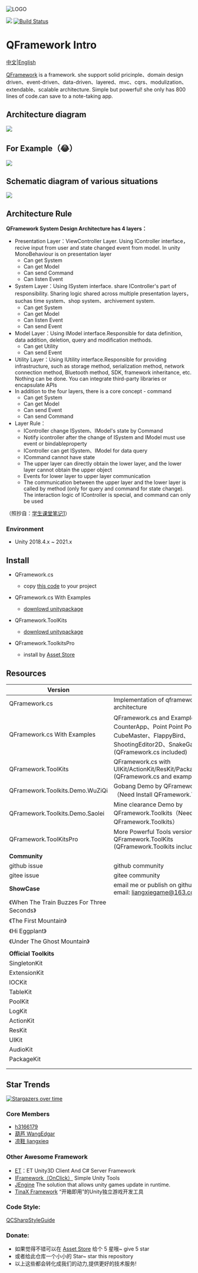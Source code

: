 ![LOGO](https://file.liangxiegame.com/67ca2c27-d711-40b2-96f3-d2f6071e3f3c.png)

[![](https://img.shields.io/badge/license-MIT-blue.svg)](https://github.com/liangxiegame/QFramework/blob/master/LICENSE)
[![Build Status](https://travis-ci.org/liangxiegame/QFramework.svg?branch=master)](https://travis-ci.org/liangxiegame/QFramework)


# QFramework Intro

[中文](README)|[English](README_EN.md)

[QFramework](https://github.com/liangxiegame/QFramework)  is a framework. she support solid pricinple、domain design driven、event-driven、data-driven、layered、mvc、cqrs、modulization、extendable、scalable architecture. Simple but powerful! she only has 800 lines of code.can save to a note-taking app. 

## Architecture diagram

![](http://processon.com/chart_image/5c270aa6e4b007ba5d5029dc.png)

## For Example（😂）

![](https://file.liangxiegame.com/5fcdf6d1-0605-4ae6-b4bf-12e661eb2f1e.png)

## Schematic diagram of various situations

![](http://processon.com/chart_image/5cbb1edce4b0bab90960a4f6.png)

## Architecture Rule

**QFramework System Design Architecture has 4 layers：**

* Presentation Layer：ViewController Layer. Using IController interface，recive input from user and state changed event from model. In unity MonoBehaviour is on presentation layer
    * Can get System
    * Can get Model
    * Can send Command
    * Can listen Event
* System Layer：Using ISystem interface. share IController's part of responsibility. Sharing logic shared across multiple presentation layers，suchas time system、shop system、archivement system.
    * Can get System
    * Can get Model
    * Can listen Event
    * Can send Event
* Model Layer：Using IModel interface.Responsible for data definition, data addition, deletion, query and modification methods.
    * Can get Utility
    * Can send Event
* Utility Layer：Using IUtility interface.Responsible for providing infrastructure, such as storage method, serialization method, network connection method, Bluetooth method, SDK, framework inheritance, etc. Nothing can be done. You can integrate third-party libraries or encapsulate APIs
* In addition to the four layers, there is a core concept - command
    * Can get System
    * Can get Model
    * Can send Event
    * Can send Command
* Layer Rule：
    * IController change ISystem、IModel's state by Command
    * Notify icontroller after the change of ISystem and IModel must use event or bindableproperty
    * IController can get ISystem、IModel for data query
    * ICommand cannot have state
    * The upper layer can directly obtain the lower layer, and the lower layer cannot obtain the upper object
    * Events for lower layer to upper layer communication
    * The communication between the upper layer and the lower layer is called by method (only for query and command for state change). The interaction logic of IController is special, and command can only be used

（照抄自：[学生课堂笔记1](https://github.com/Haogehaojiu/FrameworkDesign)）

### Environment

* Unity 2018.4.x ~ 2021.x

## Install

* QFramework.cs
    * copy [this code](QFramework.cs) to your project

* QFramework.cs With Examples
    * [downlowd unitypackage](./QFramework.cs.Examples.unitypackage)
* QFramework.ToolKits
    * [downlowd unitypackage](./QFramework.Toolkits.unitypackage)
* QFramework.ToolkitsPro
    * install by [Asset Store](http://u3d.as/SJ9) 




## Resources

| **Version**                                 |                                                              |                                                              |
| ------------------------------------------- | ------------------------------------------------------------ | ------------------------------------------------------------ |
| QFramework.cs                               | Implementation of qframework ontology architecture           | [code file](./QFramework.cs)                                 |
| QFramework.cs With Examples                 | QFramework.cs and  Examples：CounterApp、Point Point Point、CubeMaster、FlappyBird、ShootingEditor2D、SnakeGame  etc (QFramework.cs included) | [downlowd unitypackage](./QFramework.cs.Examples.unitypackage) |
| QFramework.ToolKits                         | QFramework.cs  with UIKit/ActionKit/ResKit/PackageKit/AudioKit (QFramework.cs and examples included) | [downlowd unity package](./QFramework.Toolkits.unitypackage) |
| QFramework.Toolkits.Demo.WuZiQi             | Gobang Demo by QFramework.Toolkits（Need Install QFramework.Toolkits） | [download unitypackage](./QFramework.Toolkits.Demo.WuZiQi.unitypackage) |
| QFramework.Toolkits.Demo.Saolei             | Mine clearance Demo by QFramework.Toolkits（Need Install QFramework.Toolkits） | [download unitypackage](./QFramework.Toolkits.Demo.SaoLei.unitypackage) |
| QFramework.ToolKitsPro                      | More Powerful Tools version based on QFramework.ToolKits (QFramework.Toolkits included) | [AssetStore](http://u3d.as/SJ9)                              |
| **Community**                               |                                                              |                                                              |
| github issue                                | github community                                             | [address](https://github.com/liangxiegame/QFramework/issues/new) |
| gitee issue                                 | gitee community                                              | [address](https://gitee.com/liangxiegame/QFramework/issues)  |
| **ShowCase**                                | email me or publish on github's issue. My email: liangxiegame@163.com |                                                              |
| 《When The Train Buzzes For Three Seconds》 |                                                              | [Steam](https://store.steampowered.com/app/1563700/_/)\|[TapTap](https://www.taptap.cn/app/208258) |
| 《The First Mountain》                      |                                                              | [Steam](https://store.steampowered.com/app/2149980/The_First_Mountain/) |
| 《Hi Eggplant》                             |                                                              | [Steam](https://store.steampowered.com/app/2091640/Hi_Eggplant/) |
| 《Under The Ghost Mountain》                |                                                              | [Steam](https://store.steampowered.com/app/1517160/_/)       |
|                                             |                                                              |                                                              |
| **Official Toolkits**                       |                                                              |                                                              |
| SingletonKit                                |                                                              | [github](https://github.com/liangxiegame/SingletonKit)\|[gitee](https://gitee.com/liangxiegame/SingletonKit) |
| ExtensionKit                                |                                                              | [github](https://github.com/liangxiegame/ExtensionKit)\|[gitee](https://gitee.com/liangxiegame/ExtensionKit) |
| IOCKit                                      |                                                              | [github](https://github.com/liangxiegame/IOCKit)\|[gitee](https://gitee.com/liangxiegame/IOCKit) |
| TableKit                                    |                                                              | [github](https://github.com/liangxiegame/TableKit)\|[gitee](https://gitee.com/liangxiegame/TableKit) |
| PoolKit                                     |                                                              | [github](https://github.com/liangxiegame/PoolKit)\|[gitee](https://gitee.com/liangxiegame/PoolKit) |
| LogKit                                      |                                                              | [github](https://github.com/liangxiegame/LogKit)\|[gitee](https://gitee.com/liangxiegame/LogKit) |
| ActionKit                                   |                                                              | [github](https://github.com/liangxiegame/ActionKit)\|[gitee](https://gitee.com/liangxiegame/ActionKit) |
| ResKit                                      |                                                              | [github](https://github.com/liangxiegame/ResKit)\|[gitee](https://gitee.com/liangxiegame/ResKit) |
| UIKit                                       |                                                              | [github](https://github.com/liangxiegame/UIKit)\|[gitee](https://gitee.com/liangxiegame/UIKit) |
| AudioKit                                    |                                                              | [github](https://github.com/liangxiegame/AudioKit)\|[gitee](https://gitee.com/liangxiegame/AudioKit) |
| PackageKit                                  |                                                              | [github](https://github.com/liangxiegame/PackageKit)\|[gitee](https://gitee.com/liangxiegame/PackageKit) |
|                                             |                                                              |                                                              |
|                                             |                                                              |                                                              |



## Star Trends

[![Stargazers over time](https://starchart.cc/liangxiegame/QFramework.svg)](https://starchart.cc/liangxiegame/QFramework)

### Core Members

* [h3166179](https://github.com/h3166179)
* [葫芦 WangEdgar](https://github.com/WangEdgar)
* [凉鞋 liangxieq](https://github.com/liangxieq)




### Other Awesome Framework

- [ET](https://github.com/egametang/ET)：ET Unity3D Client And C# Server Framework
- [IFramework（OnClick）](https://github.com/OnClick9927/IFramework) Simple Unity Tools
- [JEngine](https://github.com/JasonXuDeveloper/JEngine)  The solution that allows unity games update in runtime.
- [TinaX Framework](https://tinax.corala.space/) “开箱即用”的Unity独立游戏开发工具

### Code Style:

[QCSharpStyleGuide](https://github.com/liangxiegame/QCSharpStyleGuide)


### Donate:

* 如果觉得不错可以在 [Asset Store](http://u3d.as/SJ9) 给个 5 星哦~ give 5 star
* 或者给此仓库一个小小的  Star~ star this repository
* 以上这些都会转化成我们的动力,提供更好的技术服务! 